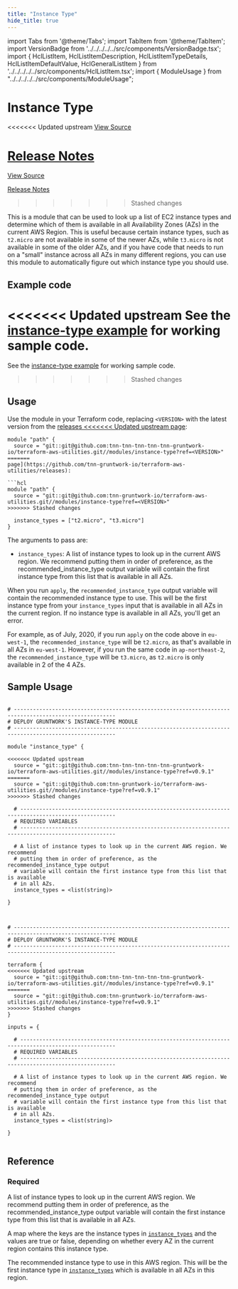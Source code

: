 ```yaml
---
title: "Instance Type"
hide_title: true
---
```


import Tabs from '@theme/Tabs';
import TabItem from '@theme/TabItem';
import VersionBadge from '../../../../../src/components/VersionBadge.tsx';
import { HclListItem, HclListItemDescription, HclListItemTypeDetails, HclListItemDefaultValue, HclGeneralListItem } from '../../../../../src/components/HclListItem.tsx';
import { ModuleUsage } from "../../../../../src/components/ModuleUsage";

<VersionBadge repoTitle="Terraform Utility Modules" version="0.9.1" lastModifiedVersion="0.9.0"/>

# Instance Type

<<<<<<< Updated upstream
<a href="https://github.com/tnn-tnn-tnn-tnn-tnn-gruntwork-io/terraform-aws-utilities/tree/v0.9.1/modules/instance-type" className="link-button" title="View the source code for this module in GitHub.">View Source</a>

<a href="https://github.com/tnn-tnn-tnn-tnn-tnn-gruntwork-io/terraform-aws-utilities/releases/tag/v0.9.0" className="link-button" title="Release notes for only versions which impacted this module.">Release Notes</a>
=======
<a href="https://github.com/tnn-gruntwork-io/terraform-aws-utilities/tree/v0.9.1/modules/instance-type" className="link-button" title="View the source code for this module in GitHub.">View Source</a>

<a href="https://github.com/tnn-gruntwork-io/terraform-aws-utilities/releases/tag/v0.9.0" className="link-button" title="Release notes for only versions which impacted this module.">Release Notes</a>
>>>>>>> Stashed changes

This is a module that can be used to look up a list of EC2 instance types and determine which of them is available in
all Availability Zones (AZs) in the current AWS Region. This is useful because certain instance types, such as
`t2.micro` are not available in some of the newer AZs, while `t3.micro` is not available in some of the older AZs, and
if you have code that needs to run on a "small" instance across all AZs in many different regions, you can use this
module to automatically figure out which instance type you should use.

## Example code

<<<<<<< Updated upstream
See the [instance-type example](https://github.com/tnn-tnn-tnn-tnn-tnn-gruntwork-io/terraform-aws-utilities/tree/v0.9.1/examples/instance-type) for working sample code.
=======
See the [instance-type example](https://github.com/tnn-gruntwork-io/terraform-aws-utilities/tree/v0.9.1/examples/instance-type) for working sample code.
>>>>>>> Stashed changes

## Usage

Use the module in your Terraform code, replacing `<VERSION>` with the latest version from the [releases
<<<<<<< Updated upstream
page](https://github.com/tnn-tnn-tnn-tnn-tnn-gruntwork-io/terraform-aws-utilities/releases):

```hcl
module "path" {
  source = "git::git@github.com:tnn-tnn-tnn-tnn-tnn-gruntwork-io/terraform-aws-utilities.git//modules/instance-type?ref=<VERSION>"
=======
page](https://github.com/tnn-gruntwork-io/terraform-aws-utilities/releases):

```hcl
module "path" {
  source = "git::git@github.com:tnn-gruntwork-io/terraform-aws-utilities.git//modules/instance-type?ref=<VERSION>"
>>>>>>> Stashed changes
  
  instance_types = ["t2.micro", "t3.micro"]
}
```

The arguments to pass are:

*   `instance_types`: A list of instance types to look up in the current AWS region. We recommend putting them in order
    of preference, as the recommended_instance_type output variable will contain the first instance type from this list
    that is available in all AZs.

When you run `apply`, the `recommended_instance_type` output variable will contain the recommended instance type to
use. This will be the first instance type from your `instance_types` input that is available in all AZs in the current
region. If no instance type is available in all AZs, you'll get an error.

For example, as of July, 2020, if you run `apply` on the code above in `eu-west-1`, the `recommended_instance_type`
will be `t2.micro`, as that's available in all AZs in `eu-west-1`. However, if you run the same code in
`ap-northeast-2`, the `recommended_instance_type` will be `t3.micro`, as `t2.micro` is only available in 2 of the 4 AZs.

## Sample Usage

<Tabs>
<TabItem value="terraform" label="Terraform" default>

```hcl title="main.tf"

# ------------------------------------------------------------------------------------------------------
# DEPLOY GRUNTWORK'S INSTANCE-TYPE MODULE
# ------------------------------------------------------------------------------------------------------

module "instance_type" {

<<<<<<< Updated upstream
  source = "git::git@github.com:tnn-tnn-tnn-tnn-tnn-gruntwork-io/terraform-aws-utilities.git//modules/instance-type?ref=v0.9.1"
=======
  source = "git::git@github.com:tnn-gruntwork-io/terraform-aws-utilities.git//modules/instance-type?ref=v0.9.1"
>>>>>>> Stashed changes

  # ----------------------------------------------------------------------------------------------------
  # REQUIRED VARIABLES
  # ----------------------------------------------------------------------------------------------------

  # A list of instance types to look up in the current AWS region. We recommend
  # putting them in order of preference, as the recommended_instance_type output
  # variable will contain the first instance type from this list that is available
  # in all AZs.
  instance_types = <list(string)>

}


```

</TabItem>
<TabItem value="terragrunt" label="Terragrunt" default>

```hcl title="terragrunt.hcl"

# ------------------------------------------------------------------------------------------------------
# DEPLOY GRUNTWORK'S INSTANCE-TYPE MODULE
# ------------------------------------------------------------------------------------------------------

terraform {
<<<<<<< Updated upstream
  source = "git::git@github.com:tnn-tnn-tnn-tnn-tnn-gruntwork-io/terraform-aws-utilities.git//modules/instance-type?ref=v0.9.1"
=======
  source = "git::git@github.com:tnn-gruntwork-io/terraform-aws-utilities.git//modules/instance-type?ref=v0.9.1"
>>>>>>> Stashed changes
}

inputs = {

  # ----------------------------------------------------------------------------------------------------
  # REQUIRED VARIABLES
  # ----------------------------------------------------------------------------------------------------

  # A list of instance types to look up in the current AWS region. We recommend
  # putting them in order of preference, as the recommended_instance_type output
  # variable will contain the first instance type from this list that is available
  # in all AZs.
  instance_types = <list(string)>

}


```

</TabItem>
</Tabs>




## Reference

<Tabs>
<TabItem value="inputs" label="Inputs" default>

### Required

<HclListItem name="instance_types" requirement="required" type="list(string)">
<HclListItemDescription>

A list of instance types to look up in the current AWS region. We recommend putting them in order of preference, as the recommended_instance_type output variable will contain the first instance type from this list that is available in all AZs.

</HclListItemDescription>
</HclListItem>

</TabItem>
<TabItem value="outputs" label="Outputs">

<HclListItem name="instance_type_map">
<HclListItemDescription>

A map where the keys are the instance types in <a href="#instance_types"><code>instance_types</code></a> and the values are true or false, depending on whether every AZ in the current region contains this instance type.

</HclListItemDescription>
</HclListItem>

<HclListItem name="recommended_instance_type">
<HclListItemDescription>

The recommended instance type to use in this AWS region. This will be the first instance type in <a href="#instance_types"><code>instance_types</code></a> which is available in all AZs in this region.

</HclListItemDescription>
</HclListItem>

</TabItem>
</Tabs>


<!-- ##DOCS-SOURCER-START
{
  "originalSources": [
<<<<<<< Updated upstream
    "https://github.com/tnn-tnn-tnn-tnn-tnn-gruntwork-io/terraform-aws-utilities/tree/v0.9.1/modules/instance-type/readme.md",
    "https://github.com/tnn-tnn-tnn-tnn-tnn-gruntwork-io/terraform-aws-utilities/tree/v0.9.1/modules/instance-type/variables.tf",
    "https://github.com/tnn-tnn-tnn-tnn-tnn-gruntwork-io/terraform-aws-utilities/tree/v0.9.1/modules/instance-type/outputs.tf"
=======
    "https://github.com/tnn-gruntwork-io/terraform-aws-utilities/tree/v0.9.1/modules/instance-type/readme.md",
    "https://github.com/tnn-gruntwork-io/terraform-aws-utilities/tree/v0.9.1/modules/instance-type/variables.tf",
    "https://github.com/tnn-gruntwork-io/terraform-aws-utilities/tree/v0.9.1/modules/instance-type/outputs.tf"
>>>>>>> Stashed changes
  ],
  "sourcePlugin": "module-catalog-api",
  "hash": "80f984da9fa1b5281e8420334eba49b6"
}
##DOCS-SOURCER-END -->
